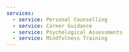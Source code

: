 ```yaml
---
services:
  - service: Personal Counselling
  - service: Career Guidance
  - service: Psychological Assessments
  - service: Mindfulness Training
---
```

